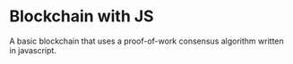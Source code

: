 # Blockchain with JS

A basic blockchain that uses a proof-of-work consensus algorithm written in javascript.
